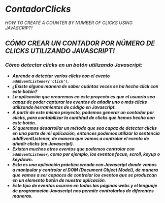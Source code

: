 # **_ContadorClicks_**

_HOW TO CREATE A COUNTER BY NUMBER OF CLICKS USING JAVASCRIPT!_

## **_CÓMO CREAR UN CONTADOR POR NÚMERO DE CLICKS UTILIZANDO JAVASCRIPT!_**

### **_Cómo detectar clicks en un botón utilizando Javascript:_**

- **_Aprende a detectar varios clicks con el evento ```addEventListener('click')```._**
- **_¿Existe alguna manera de saber cuántas veces se ha hecho click con este botón?_**
- **_La aplicación que crearemos en este proyecto es que el usuario sea capaz de poder capturar los eventos de añadir uno o más clicks utilizando herramientas de código en Javascript._**
- **_A partir de este mismo proyecto, podemos generar un contador por clicks, para contabilizar la cantidad de clicks que hemos hecho con este botón._**
- **_Si queremos desarrollar un método que sea capaz de detectar clicks en una parte de mi aplicación, entonces podemos utilizar la sentencia addEventListener, de manera que vamos a controlar el evento de añadir clicks (en Javascript)._**
- **_Existen muchos otros eventos que podemos controlar con ```addEventListener```, como por ejemplo, los eventos focus, scroll, keyup o keydown._**
- **_Esta es una aplicación práctica creada con Javascript donde vamos a manipular y controlar el DOM (Document Object Model), de manera que vamos a ser capaces de controlar los eventos que se produzcan en un elemento botón de nuestra aplicación._**
- **_Este tipo de eventos ocurren en todas las páginas webs y el lenguaje de programación Javascript nos permite controlarlos de diferentes maneras._**
